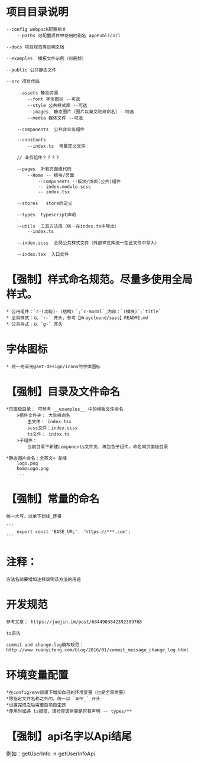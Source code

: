 
# 项目目录说明

	--config webpack配置相关
		--paths 可配置项目中使用的别名 appPublicUrl

	--docs 项目规范等说明文档

	--examples  模板文件示例（可删除）

	--public 公共静态文件

	--src 项目代码

		--assets 静态资源
			--font 字体图标 --可选
			--style 公共样式库 --可选
			--images  静态图片（图片以英文驼峰命名）--可选
			--media 媒体文件 --可选

		--components  公共非业务组件

		--constants
			--index.ts  常量定义文件

		// 业务组件？？？？

		--pages  所有页面级代码
			--Home -- 板块/页面
				--components --板块/页面(公共)组件
				-- index.module.scss
				-- index.tsx

		--stores   store的定义

		--types  typescript声明

		--utils  工具方法库（统一在index.ts中导出）
			--index.ts

		--index.scss  全局公共样式文件（外部样式库统一在此文件中导入）

		--index.tsx  入口文件


# 【强制】样式命名规范。尽量多使用全局样式。

	* 公用组件：`c-(功能)-（结构）`;`c-modal`,内部：`(模块)`;`title`
	* 全局样式：以 `r-` 开头，参考【@rayclound/sass】README.md
	* 公共样式：以 `g-` 开头

# 字体图标

	* 统一先采用@ant-design/icons的字体图标


# 【强制】目录及文件命名

	*页面级目录： 可参考 __examples__ 中的模板文件命名
		>组件文件夹： 大驼峰命名
			主文件： index.tsx
			scss文件：index.scss
			ts文件： index.ts
		>子组件：
			当前目录下新建components文件夹，再包含子组件，命名同页面级目录

	*静态图片命名：全英文+ 驼峰
		logo.png
		homeLogo.png
		...

# 【强制】常量的命名

	统一大写，以单下划线_连接

	```
		export const 'BASE_URL': 'https://***.com';
	```

# 注释：

	方法名前要增加注释说明该方法的用途



# 开发规范

	参考文章： https://juejin.im/post/6844903842392309768

	ts语法

	commit and change.log编写规范：
	http://www.ruanyifeng.com/blog/2016/01/commit_message_change_log.html



# 环境变量配置

	*在config/env目录下增加自己的环境变量（也是全局常量）
	*除指定文件名称之外的，统一以 `APP_` 开头
	*设置完成之后需重启项目生效
	*使用时如遇 ts报错，请检查该常量是否有声明 -- types/**

# 【强制】api名字以Api结尾
例如：getUserInfo -> getUserInfoApi
